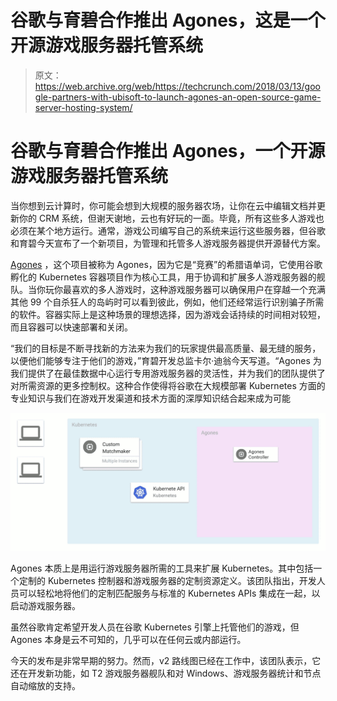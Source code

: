 # 谷歌与育碧合作推出 Agones，这是一个开源游戏服务器托管系统 

> 原文：<https://web.archive.org/web/https://techcrunch.com/2018/03/13/google-partners-with-ubisoft-to-launch-agones-an-open-source-game-server-hosting-system/>

# 谷歌与育碧合作推出 Agones，一个开源游戏服务器托管系统

当你想到云计算时，你可能会想到大规模的服务器农场，让你在云中编辑文档并更新你的 CRM 系统，但谢天谢地，云也有好玩的一面。毕竟，所有这些多人游戏也必须在某个地方运行。通常，游戏公司编写自己的系统来运行这些服务器，但谷歌和育碧今天宣布了一个新项目，为管理和托管多人游戏服务器提供开源替代方案。

[Agones](https://web.archive.org/web/20221210001930/https://github.com/GoogleCloudPlatform/agones) ，这个项目被称为 Agones，因为它是“竞赛”的希腊语单词，它使用谷歌孵化的 Kubernetes 容器项目作为核心工具，用于协调和扩展多人游戏服务器的舰队。当你玩你最喜欢的多人游戏时，这种游戏服务器可以确保用户在穿越一个充满其他 99 个自杀狂人的岛屿时可以看到彼此，例如，他们还经常运行识别骗子所需的软件。容器实际上是这种场景的理想选择，因为游戏会话持续的时间相对较短，而且容器可以快速部署和关闭。

“我们的目标是不断寻找新的方法来为我们的玩家提供最高质量、最无缝的服务，以便他们能够专注于他们的游戏，”育碧开发总监卡尔·迪翁今天写道。“Agones 为我们提供了在最佳数据中心运行专用游戏服务器的灵活性，并为我们的团队提供了对所需资源的更多控制权。这种合作使得将谷歌在大规模部署 Kubernetes 方面的专业知识与我们在游戏开发渠道和技术方面的深厚知识结合起来成为可能

![](img/a0abb87d98ccd907003b081b20e84fac.png)

Agones 本质上是用运行游戏服务器所需的工具来扩展 Kubernetes。其中包括一个定制的 Kubernetes 控制器和游戏服务器的定制资源定义。该团队指出，开发人员可以轻松地将他们的定制匹配服务与标准的 Kubernetes APIs 集成在一起，以启动游戏服务器。

虽然谷歌肯定希望开发人员在谷歌 Kubernetes 引擎上托管他们的游戏，但 Agones 本身是云不可知的，几乎可以在任何云或内部运行。

今天的发布是非常早期的努力。然而，v2 路线图已经在工作中，该团队表示，它还在开发新功能，如 T2 游戏服务器舰队和对 Windows、游戏服务器统计和节点自动缩放的支持。